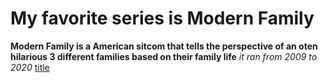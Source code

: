 # My favorite series is Modern Family

**Modern Family is a American sitcom that tells the perspective of an oten hilarious 3 different families based on their family life**
*it ran from 2009 to 2020*
[title](https://www.imdb.com/title/tt1442437/)
